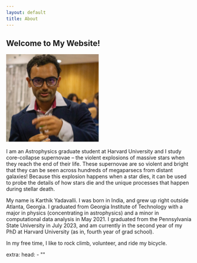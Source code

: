 ```yaml
---
layout: default
title: About
---
```


<!-- Create a container div for header text and image -->
<div class="header-container">
  <div class="header-text">
    <h2>Welcome to My Website!</h2>
  </div>
  <!-- Image aligned to the right -->
  <img class="header-image" src="/assets/images/profile-pic.jpg" alt="Profile Picture" width="50%">
</div>

I am an Astrophysics graduate student at Harvard University and I study core-collapse supernovae – the violent explosions of massive stars when they reach the end of their life. These supernovae are so violent and bright that they can be seen across hundreds of megaparsecs from distant galaxies! Because this explosion happens when a star dies, it can be used to probe the details of how stars die and the unique processes that happen during stellar death. 

My name is Karthik Yadavalli. I was born in India, and grew up right outside Atlanta, Georgia. I graduated from Georgia Institute of Technology with a major in physics (concentrating in astrophysics) and a minor in computational data analysis in May 2021. I graduated from the Pennsylvania State University in July 2023, and am currently in the second year of my PhD at Harvard University (as in, fourth year of grad school).

In my free time, I like to rock climb, volunteer, and ride my bicycle.




extra:
  head:
    - "<link rel='stylesheet' href='/assets/css/style.css'>"
